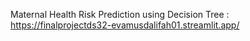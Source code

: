 Maternal Health Risk Prediction using Decision Tree : https://finalprojectds32-evamusdalifah01.streamlit.app/
